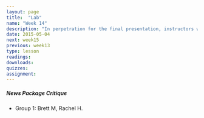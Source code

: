 ```yaml
---
layout: page
title:  "Lab"
name: "Week 14"
description: "In perpetration for the final presentation, instructors will be available during three hour lab."
date: 2015-05-04
next: week15
previous: week13
type: lesson
readings: 
downloads: 
quizzes: 
assignment: 
---
```


<h5>News Package Critique</h5>
<ul>
    <li>Group 1: Brett M, Rachel H.</li>
</ul>
